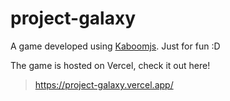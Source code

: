 # project-galaxy
A game developed using [Kaboomjs](https://kaboomjs.com/). Just for fun :D

The game is hosted on Vercel, check it out here!
> https://project-galaxy.vercel.app/

